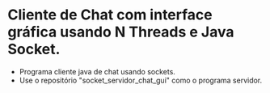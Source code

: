 # Cliente de Chat com interface gráfica usando N Threads e Java Socket.

- Programa cliente java de chat usando sockets.
- Use o repositório "socket_servidor_chat_gui" como o programa servidor.